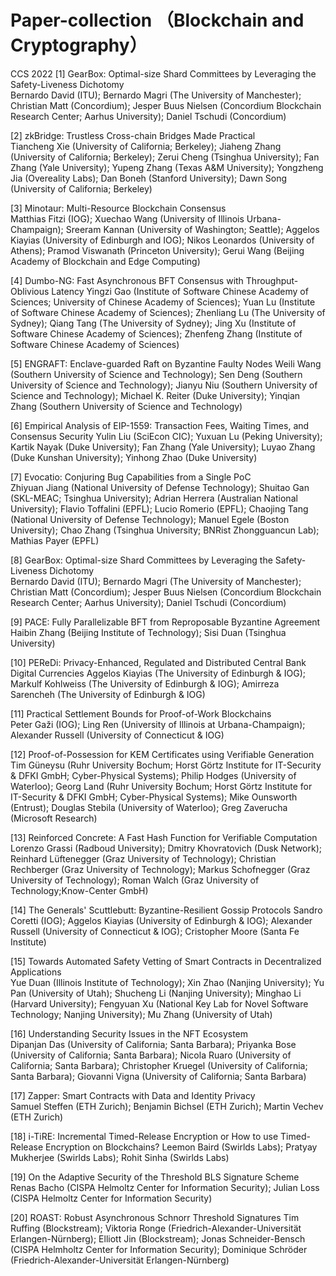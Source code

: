 # Paper-collection （Blockchain and Cryptography）

CCS 2022
[1] 	GearBox: Optimal-size Shard Committees by Leveraging the Safety-Liveness Dichotomy	
Bernardo David (ITU); Bernardo Magri (The University of Manchester); Christian Matt (Concordium); Jesper Buus Nielsen (Concordium Blockchain Research Center; Aarhus University); Daniel Tschudi (Concordium)

[2] 	zkBridge: Trustless Cross-chain Bridges Made Practical	
Tiancheng Xie (University of California; Berkeley); Jiaheng Zhang (University of California; Berkeley); Zerui Cheng (Tsinghua University); Fan Zhang (Yale University); Yupeng Zhang (Texas A&M University); Yongzheng Jia (Overeality Labs); Dan Boneh (Stanford University); Dawn Song (University of California; Berkeley)

[3] 	Minotaur: Multi-Resource Blockchain Consensus	
Matthias Fitzi (IOG); Xuechao Wang (University of Illinois Urbana-Champaign); Sreeram Kannan (University of Washington; Seattle); Aggelos Kiayias (University of Edinburgh and IOG); Nikos Leonardos (University of Athens); Pramod Viswanath (Princeton University); Gerui Wang (Beijing Academy of Blockchain and Edge Computing)

[4] 	Dumbo-NG: Fast Asynchronous BFT Consensus with Throughput-Oblivious Latency
Yingzi Gao (Institute of Software Chinese Academy of Sciences; University of Chinese Academy of Sciences); Yuan Lu (Institute of Software Chinese Academy of Sciences); Zhenliang Lu (The University of Sydney); Qiang Tang (The University of Sydney); Jing Xu (Institute of Software Chinese Academy of Sciences); Zhenfeng Zhang (Institute of Software Chinese Academy of Sciences)

[5] 	ENGRAFT: Enclave-guarded Raft on Byzantine Faulty Nodes	
Weili Wang (Southern University of Science and Technology); Sen Deng (Southern University of Science and Technology); Jianyu Niu (Southern University of Science and Technology); Michael K. Reiter (Duke University); Yinqian Zhang (Southern University of Science and Technology)

[6] 	Empirical Analysis of EIP-1559: Transaction Fees, Waiting Times, and Consensus Security
Yulin Liu (SciEcon CIC); Yuxuan Lu (Peking University); Kartik Nayak (Duke University); Fan Zhang (Yale University); Luyao Zhang (Duke Kunshan University); Yinhong Zhao (Duke University)

[7] 	Evocatio: Conjuring Bug Capabilities from a Single PoC	
Zhiyuan Jiang (National University of Defense Technology); Shuitao Gan (SKL-MEAC; Tsinghua University); Adrian Herrera (Australian National University); Flavio Toffalini (EPFL); Lucio Romerio (EPFL); Chaojing Tang (National University of Defense Technology); Manuel Egele (Boston University); Chao Zhang (Tsinghua University; BNRist Zhongguancun Lab); Mathias Payer (EPFL)

[8] 	GearBox: Optimal-size Shard Committees by Leveraging the Safety-Liveness Dichotomy	
Bernardo David (ITU); Bernardo Magri (The University of Manchester); Christian Matt (Concordium); Jesper Buus Nielsen (Concordium Blockchain Research Center; Aarhus University); Daniel Tschudi (Concordium)

[9] 	PACE: Fully Parallelizable BFT from Reproposable Byzantine Agreement	
Haibin Zhang (Beijing Institute of Technology); Sisi Duan (Tsinghua University)

[10] 	PEReDi: Privacy-Enhanced, Regulated and Distributed Central Bank Digital Currencies	
Aggelos Kiayias (The University of Edinburgh & IOG); Markulf Kohlweiss (The University of Edinburgh & IOG); Amirreza Sarencheh (The University of Edinburgh & IOG)

[11] 	Practical Settlement Bounds for Proof-of-Work Blockchains	
Peter Gaži (IOG); Ling Ren (University of Illinois at Urbana-Champaign); Alexander Russell (University of Connecticut & IOG)

[12] 	Proof-of-Possession for KEM Certificates using Verifiable Generation	
Tim Güneysu (Ruhr University Bochum; Horst Görtz Institute for IT-Security & DFKI GmbH; Cyber-Physical Systems); Philip Hodges (University of Waterloo); Georg Land (Ruhr University Bochum; Horst Görtz Institute for IT-Security & DFKI GmbH; Cyber-Physical Systems); Mike Ounsworth (Entrust); Douglas Stebila (University of Waterloo); Greg Zaverucha (Microsoft Research)

[13] 	Reinforced Concrete: A Fast Hash Function for Verifiable Computation	
Lorenzo Grassi (Radboud University); Dmitry Khovratovich (Dusk Network); Reinhard Lüftenegger (Graz University of Technology); Christian Rechberger (Graz University of Technology); Markus Schofnegger (Graz University of Technology); Roman Walch (Graz University of Technology;Know-Center GmbH)

[14] 	The Generals' Scuttlebutt: Byzantine-Resilient Gossip Protocols	
Sandro Coretti (IOG); Aggelos Kiayias (University of Edinburgh & IOG); Alexander Russell (University of Connecticut & IOG); Cristopher Moore (Santa Fe Institute)

[15] 	Towards Automated Safety Vetting of Smart Contracts in Decentralized Applications	
Yue Duan (Illinois Institute of Technology); Xin Zhao (Nanjing University); Yu Pan (University of Utah); Shucheng Li (Nanjing University); Minghao Li (Harvard University); Fengyuan Xu (National Key Lab for Novel Software Technology; Nanjing University); Mu Zhang (University of Utah)

[16] 	Understanding Security Issues in the NFT Ecosystem	
Dipanjan Das (University of California; Santa Barbara); Priyanka Bose (University of California; Santa Barbara); Nicola Ruaro (University of California; Santa Barbara); Christopher Kruegel (University of California; Santa Barbara); Giovanni Vigna (University of California; Santa Barbara)

[17] 	Zapper: Smart Contracts with Data and Identity Privacy	
Samuel Steffen (ETH Zurich); Benjamin Bichsel (ETH Zurich); Martin Vechev (ETH Zurich)

[18] 	i-TiRE: Incremental Timed-Release Encryption or How to use Timed-Release Encryption on Blockchains?	
Leemon Baird (Swirlds Labs); Pratyay Mukherjee (Swirlds Labs); Rohit Sinha (Swirlds Labs)


[19] 	On the Adaptive Security of the Threshold BLS Signature Scheme	
Renas Bacho (CISPA Helmoltz Center for Information Security); Julian Loss (CISPA Helmoltz Center for Information Security)

[20] 	ROAST: Robust Asynchronous Schnorr Threshold Signatures	
Tim Ruffing (Blockstream); Viktoria Ronge (Friedrich-Alexander-Universität Erlangen-Nürnberg); Elliott Jin (Blockstream); Jonas Schneider-Bensch (CISPA Helmholtz Center for Information Security); Dominique Schröder (Friedrich-Alexander-Universität Erlangen-Nürnberg)

